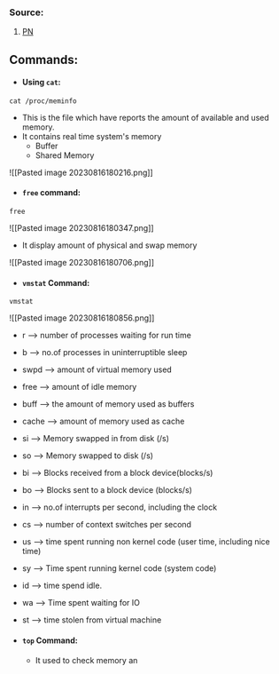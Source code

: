 
### Source:

1. [PN](https://phoenixnap.com/kb/linux-commands-check-memory-usage)

## Commands:

* #### Using `cat`:

```
cat /proc/meminfo
```

* This is the file which have reports the amount of available and used memory.
* It contains real time system's memory
	* Buffer
	* Shared Memory

![[Pasted image 20230816180216.png]]

* #### `free` command:
```
free
```

![[Pasted image 20230816180347.png]]

* It display amount of physical and swap memory

![[Pasted image 20230816180706.png]]

* #### `vmstat` Command:

```
vmstat
```

![[Pasted image 20230816180856.png]]

* r        --> number of processes waiting for run time
* b       --> no.of processes in uninterruptible sleep
* swpd --> amount of virtual memory used
* free   --> amount of idle memory
* buff   --> the amount of memory used as buffers
* cache --> amount of memory used as cache
* si        --> Memory swapped in from disk (/s)
* so      --> Memory swapped to disk (/s)
* bi      --> Blocks received from a block device(blocks/s)
* bo     --> Blocks sent to a block device (blocks/s)
* in      --> no.of interrupts per second, including the clock
* cs      --> number of context switches per second
* us      --> time spent running non kernel code (user time, including nice time)
* sy      --> Time spent running kernel code (system code)
* id      --> time spend idle.
* wa     --> Time spent waiting for IO
* st       --> time stolen from virtual machine

* #### `top` Command:
	* It used to check memory an
